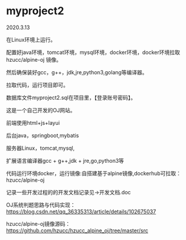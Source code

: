 # myproject2
2020.3.13

在Linux环境上运行。

配置好java环境，tomcat环境，mysql环境，docker环境，docker环境拉取 hzucc/alpine-oj 镜像。

然后确保装好gcc，g++，jdk,jre,python3,golang等编译器。

拉取代码，运行项目即可。





数据库文件myproject2.sql在项目里，【登录账号密码】。

这是一个自己开发的OJ网站。

前端使用html+js+layui

后台java，springboot,mybatis

服务器Linux，tomcat,mysql,

扩展语言编译器gcc + g++,jdk + jre,go,python3等

代码运行环境docker，运行镜像:自搭建基于alpine镜像,dockerhub可拉取：hzucc/alpine-oj

记录一些开发过程的的开发文档记录见->开发文档.doc


OJ系统判题思路与代码实现：https://blog.csdn.net/qq_36335313/article/details/102675037

hzucc/alpine-oj镜像源码：https://github.com/hzucc/hzucc_alpine_oj/tree/master/src




